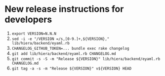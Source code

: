 # New release instructions for developers

1. `export VERSION=N.N.N`
2. `sed -i -e "/VERSION =/s,[0-9.]+,${VERSION}," lib/hiera/backend/eyaml.rb`
3. `CHANGELOG_GITHUB_TOKEN=... bundle exec rake changelog`
4. `git add lib/hiera/backend/eyaml.rb CHANGELOG.md`
5. `git commit -s -S -m "Release ${VERSION}" lib/hiera/backend/eyaml.rb CHANGELOG.md`
6. `git tag -a -s -m "Release ${VERSION}" v${VERSION} HEAD`
